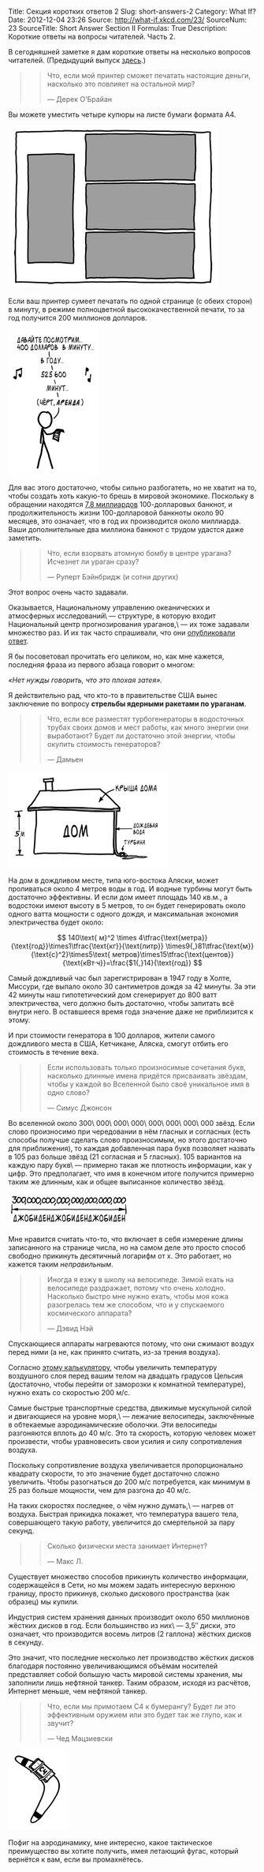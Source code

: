 Title: Секция коротких ответов 2
Slug: short-answers-2
Category: What If?
Date: 2012-12-04 23:26
Source: http://what-if.xkcd.com/23/
SourceNum: 23
SourceTitle: Short Answer Section II
Formulas: True
Description: Короткие ответы на вопросы читателей. Часть 2.

В сегодняшней заметке я дам короткие ответы на несколько вопросов читателей. (Предыдущий выпуск [здесь][1].)

>> Что, если мой принтер сможет печатать настоящие деньги, насколько это повлияет на остальной мир?
>>
>> — Дерек О\'Брайан

Вы можете уместить четыре купюры на листе бумаги формата А4.

![](/uploads/023-short-answers-2/short_bills.png "Эти заметки являются законным платежным средством для всех долгов: государственных, частных, юридических, родовых, эмоциональных и жизни вуки.")

Если ваш принтер сумеет печатать по одной странице (с обеих сторон) в минуту, в режиме полноцветной высококачественной печати, то за год получится 200 миллионов долларов.

![](/uploads/023-short-answers-2/short_rent_ru.png "Фальшивомонетчик использует мотив песни Seasons of Love, чтобы выяснить свой годовой доход.")

Для вас этого достаточно, чтобы сильно разбогатеть, но не хватит на то, чтобы создать хоть какую-то брешь в мировой экономике. Поскольку в обращении находятся [7,8 миллиардов][2] 100-долларовых банкнот, и продолжительность жизни 100-долларовой банкноты около 90 месяцев, это означает, что в год их производится около миллиарда. Ваши дополнительные два миллиона банкнот с трудом удастся даже заметить.

>> Что, если взорвать атомную бомбу в центре урагана? Исчезнет ли ураган сразу?
>>
>> — Руперт Бэйнбридж (и сотни других)

Этот вопрос очень часто задавали.

Оказывается, Национальному управлению океанических и атмосферных исследований\ — структуре, в которую входит Национальный центр прогнозирования ураганов,\ — их тоже задавали множество раз. И их так часто спрашивали, что они [опубликовали ответ][3].

Я бы посоветовал прочитать его целиком, но, как мне кажется, последняя фраза из первого абзаца говорит о многом:

_«Нет нужды говорить, что это плохая затея»._

Я действительно рад, что кто-то в правительстве США вынес заключение по вопросу **стрельбы ядерными ракетами по ураганам**.

>> Что, если все разместят турбогенераторы в водосточных трубах своих домов и мест работы, как много энергии они выработают? Будет ли достаточно этой энергии, чтобы окупить стоимость генераторов?
>>
>> — Дамьен

![](/uploads/023-short-answers-2/short_damien_ru.png "Дом, использующий дождь стекающий по крыше, чтобы крутить лопасти турбины.")

На дом в дождливом месте, типа юго-востока Аляски, может проливаться около 4 метров воды в год. И водные турбины могут быть достаточно эффективны. И если дом имеет площадь 140 кв.м., а водостоки имеют высоту в 5 метров, то он будет генерировать около одного ватта мощности с одного дождя, и максимальная экономия электричества будет около:

$$ 140\text{ м}^2 \times 4\tfrac{\text{метра}}{\text{год}}\times1\tfrac{\text{кг}}{\text{литр}} \times9{,}81\tfrac{\text{м}}{\text{с}^2}\times5\text{ метров}\times15\tfrac{\text{центов}}{\text{кВт·ч}}=\frac{$1{,}14}{\text{год}} $$

Самый дождливый час был зарегистрирован в 1947 году в Холте, Миссури, где выпало около 30 сантиметров дождя за 42 минуты. За эти 42 минуты наш гипотетический дом сгенерирует до 800 ватт электричества, чего должно быть достаточно, чтобы запитать всё внутри него. В оставшееся время года значение даже не приблизится к этому.

И при стоимости генератора в 100 долларов, жители самого дождливого места в США, Кетчикане, Аляска, смогут отбить его стоимость в течение века.

>> Если использовать только произносимые сочетания букв, насколько длинные имена придётся присваивать звёздам, чтобы у каждой во Вселенной было своё уникальное имя в одно слово?
>>
>> — Симус Джонсон

Во вселенной около 300\ 000\ 000\ 000\ 000\ 000\ 000\ 000 звёзд. Если слово произносимо при чередовании в нём гласных и согласных (есть способы получше сделать слово произносимым, но этого достаточно для приближения), то каждая добавленная пара букв позволяет назвать в 105 раз больше звёзд (21 согласная и 5 гласных). 105 вариантов на каждую пару букв\ — примерно такая же плотность информации, как у цифр. Это предполагает, что имя в конечном итоге получится примерно таким же длинным, как и общее выписанное количество звёзд.

![](/uploads/023-short-answers-2/short_stars_ru.png "Звёзды, называемые Джо Байден.")

Мне нравится считать что-то, что включает в себя измерение длины записанного на странице числа, но на самом деле это просто способ свободно прикинуть десятичный логарифм от x. Это работает, но кажется таким _неправильным_.

>> Иногда я езжу в школу на велосипеде. Зимой ехать на велосипеде раздражает, потому что очень холодно. Насколько быстро мне нужно ехать, чтобы моя кожа разогрелась тем же способом, что и у спускаемого космического аппарата?
>>
>> — Дэвид Нэй

Спускающиеся аппараты нагреваются потому, что они сжимают воздух перед ними (а не, как принято считать, из-за трения воздуха).

Согласно [этому калькулятору][4], чтобы увеличить температуру воздушного слоя перед вашим телом на двадцать градусов Цельсия (достаточно, чтобы перейти от заморозки к комнатной температуре), нужно ехать со скоростью 200 м/с.

Самые быстрые транспортные средства, движимые мускульной силой и двигающиеся на уровне моря,\ — лежачие велосипеды, заключённые в обтекаемые аэродинамические оболочки. Эти велосипеды разгоняются вплоть до 40 м/с. Это та скорость, которую человек может произвести, чтобы уравновесить свои усилия и силу сопротивления воздуха.

Поскольку сопротивление воздуха увеличивается пропорционально квадрату скорости, то это значение будет достаточно сложно увеличить. Чтобы разогнаться до 200 м/с потребуется, как минимум в 25 раз больше мощности, чем для разгона до 40 м/с.

На таких скоростях последнее, о чём нужно думать,\ — нагрев от воздуха. Быстрая прикидка покажет, что температура вашего тела, совершающего такую работу, увеличится до смертельной за пару секунд.

>> Сколько физически места занимает Интернет?
>>
>> — Макс Л.

Существует множество способов прикинуть количество информации, содержащейся в Сети, но мы можем задать интересную верхнюю границу, просто прикинув, сколько дискового пространства (как образец) мы купили.

Индустрия систем хранения данных производит около 650 миллионов жёстких дисков в год. Если большинство из них\ — 3,5″ диски, это означает, что производится восемь литров (2 галлона) жёстких дисков в секунду.

Это значит, что последние несколько лет производство жёстких дисков благодаря постоянно увеличивающимся объёмам носителей представляет собой большую часть мировой системы хранения, мы заполнили лишь нефтяной танкер. Таким образом, исходя из расчётов, Интернет меньше, чем нефтяной танкер.

>> Что, если мы примотаем C4 к бумерангу? Будет ли это эффективным оружием или это будет так же глупо, как и звучит?
>>
>> — Чед Мацзиевски

![](/uploads/023-short-answers-2/short_c4.png "Это второй.")

Пофиг на аэродинамику, мне интересно, какое тактическое преимущество вы хотите получить, имея летающий фугас, который вернётся к вам, если вы промахнётесь.

[1]: /short-answers/

[2]: http://www.federalreserve.gov/paymentsystems/coin_currcircvolume.htm

[3]: http://www.aoml.noaa.gov/hrd/tcfaq/C5c.html

[4]: http://www.grc.nasa.gov/WWW/BGH/stagtmp.html
